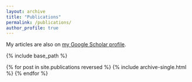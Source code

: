 ```yaml
---
layout: archive
title: "Publications"
permalink: /publications/
author_profile: true
---
```


  My articles are also on [my Google Scholar profile](https://scholar.google.com/citations?user=5P3TXU0AAAAJ&hl=en).


{% include base_path %}

{% for post in site.publications reversed %}
  {% include archive-single.html %}
{% endfor %}
